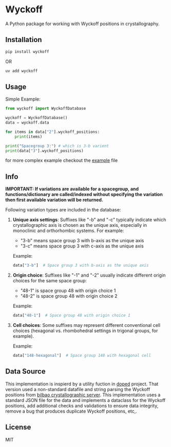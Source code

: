 # Wyckoff

A Python package for working with Wyckoff positions in crystallography.

## Installation

```bash
pip install wyckoff
```

OR

```bash
uv add wyckoff
```

## Usage

Simple Example:

```python
from wyckoff import WyckoffDatabase

wyckoff = WyckoffDatabase()
data = wyckoff.data

for items in data["2"].wyckoff_positions:
    print(items)

print("Spacegroup 3:") # which is 3-b varient
print(data["3"].wyckoff_positions)
```

for more complex example checkout the [example](https://github.com/anoopkcn/wyckoff/blob/main/examples/usage.py) file

## Info

**IMPORTANT: If variations are available for a spacegroup, and functions/dictionary are called/indexed without specifying the variation then first available variation will be returned.**

Following variation types are included in the database:

1. **Unique axis settings**: Suffixes like "-b" and "-c" typically indicate which crystallographic axis is chosen as the unique axis, especially in monoclinic and orthorhombic systems. For example:

   - "3-b" means space group 3 with b-axis as the unique axis
   - "3-c" means space group 3 with c-axis as the unique axis

   Example:

   ```python
   data["3-b"]  # Space group 3 with b-axis as the unique axis
   ```

2. **Origin choice**: Suffixes like "-1" and "-2" usually indicate different origin choices for the same space group:

   - "48-1" is space group 48 with origin choice 1
   - "48-2" is space group 48 with origin choice 2

   Example:

   ```python
   data["48-1"]  # Space group 48 with origin choice 1
   ```

3. **Cell choices**: Some suffixes may represent different conventional cell choices (hexagonal vs. rhombohedral settings in trigonal groups, for example).

   Example:

   ```python
   data["148-hexagonal"]  # Space group 148 with hexagonal cell
   ```

## Data Source

This implementation is inspierd by a utility fuction in [doped](https://github.com/SMTG-Bham/doped/tree/main) project. That version used a non-standard datafile and string parsing the Wyckoff positions from [bilbao crystallographic server](https://www.cryst.ehu.es/). This implementation uses a standard JSON file for the data and implements a dataclass for the Wyckoff positions, add additional checks and validations to ensure data integrity, remove a bug that produces duplicate Wyckoff positions, etc,.

## License

MIT
